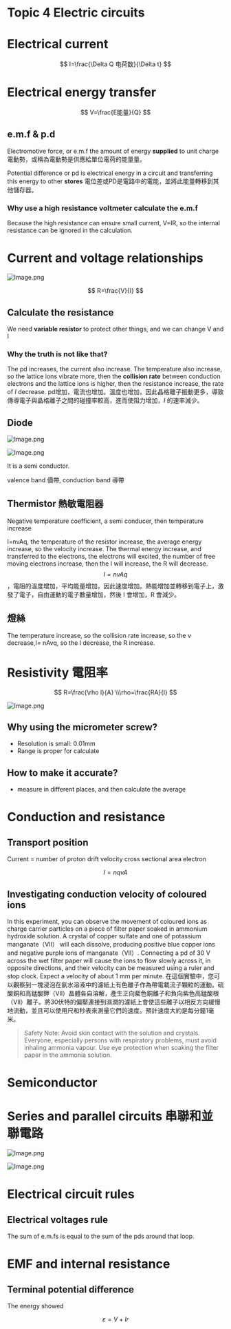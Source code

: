 # Topic 4 Electric circuits

# Electrical current

$$
I=\frac{\Delta Q 电荷数}{\Delta t}
$$

# Electrical energy transfer

$$
V=\frac{E能量}{Q}
$$

## e.m.f & p.d

Electromotive force, or e.m.f the amount of energy **supplied** to unit charge 電動勢，或稱為電動勢是供應給單位電荷的能量量。

Potential difference or pd is electrical energy in a circuit and transferring this energy to other **stores** 電位差或PD是電路中的電能，並將此能量轉移到其他儲存器。

### Why use a high resistance voltmeter calculate the e.m.f

Because the high resistance can ensure small current, V=IR, so the internal resistance can be ignored in the calculation.

# Current and voltage relationships

![Image.png](Topic%204%20Electric%20circuits.assets/Image.png)

$$
R=\frac{V}{I}
$$

## Calculate the resistance

We need **variable resistor** to protect other things, and we can change V and I

### Why the truth is not like that?

The pd increases, the current also increase. The temperature also increase, so the lattice ions vibrate more, then the **collision rate** between conduction electrons and the lattice ions is higher, then the resistance increase, the rate of *I* decrease. pd增加，電流也增加。溫度也增加，因此晶格離子振動更多，導致傳導電子與晶格離子之間的碰撞率較高，進而使阻力增加，*I* 的速率減少。

## Diode

![Image.png](Topic%204%20Electric%20circuits.assets/Image%20(2).png)

![Image.png](Topic%204%20Electric%20circuits.assets/Image%20(3).png)

It is a semi conductor.

valence band 價帶, conduction band 導帶

## Thermistor 熱敏電阻器

Negative temperature coefficient, a semi conducer, then temperature increase

I=nvAq, the temperature of the resistor increase, the average energy increase, so the velocity increase. The thermal energy increase, and transferred to the electrons, the electrons will excited, the number of free moving electrons increase, then the I will increase, the R will decrease. $$I = nvAq$$，電阻的溫度增加，平均能量增加，因此速度增加。熱能增加並轉移到電子上，激發了電子，自由運動的電子數量增加，然後 I 會增加，R 會減少。

## 燈絲

The temperature increase, so the collision rate increase, so the v decrease,I= nAvq, so the I decrease, the R increase.

# Resistivity 電阻率

$$
R=\frac{\rho l}{A}
\\\rho=\frac{RA}{l}
$$

![Image.png](Topic%204%20Electric%20circuits.assets/Image%20(4).png)

## Why using the **micrometer screw**?

- Resolution is small: 0.01mm
- Range is proper for calculate

## How to make it accurate?

- measure in different places, and then calculate the average

# Conduction and resistance

## Transport position

Current = number of proton drift velocity cross sectional area electron

$$
I=nqvA
$$

## Investigating conduction velocity of coloured ions

In this experiment, you can observe the movement of coloured ions as charge carrier particles on a piece of filter paper soaked in ammonium hydroxide solution. A crystal of copper sulfate and one of potassium manganate（VIl） will each dissolve, producing positive blue copper ions and negative purple ions of manganate（VIl）. Connecting a pd of 30 V across the wet filter paper will cause the ions to flow slowly across it, in opposite directions, and their velocity can be measured using a ruler and stop clock. Expect a velocity of about 1 mm per minute. 在這個實驗中，您可以觀察到一塊浸泡在氨水溶液中的濾紙上有色離子作為帶電載流子顆粒的運動。硫酸銅和高錳酸鉀（VIl）晶體各自溶解，產生正向藍色銅離子和負向紫色高錳酸根（VIl）離子。將30伏特的偏壓連接到濕潤的濾紙上會使這些離子以相反方向緩慢地流動，並且可以使用尺和秒表來測量它們的速度。預計速度大約是每分鐘1毫米。

> Safety Note: Avoid skin contact with the solution and crystals. Everyone, especially persons with respiratory problems, must avoid inhaling ammonia vapour. Use eye protection when soaking the filter paper in the ammonia solution.

# Semiconductor

# Series and parallel circuits 串聯和並聯電路

![Image.png](Topic%204%20Electric%20circuits.assets/Image%20(5).png)

![Image.png](Topic%204%20Electric%20circuits.assets/Image%20(6).png)

# Electrical circuit rules

## Electrical voltages rule

The sum of e.m.fs is equal to the sum of the pds around that loop.

# EMF and internal resistance

## Terminal potential difference

The energy showed

$$
\varepsilon=V+Ir
$$

